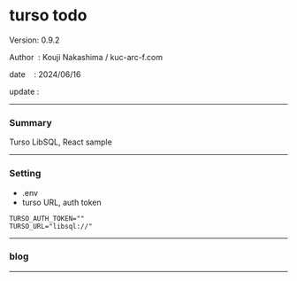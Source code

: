 ﻿# turso todo

 Version: 0.9.2

 Author  : Kouji Nakashima / kuc-arc-f.com

 date    : 2024/06/16 

 update  :

***
### Summary

Turso LibSQL,  React sample


***
### Setting

* .env
* turso URL, auth token

```
TURSO_AUTH_TOKEN=""
TURSO_URL="libsql://"
```

***
### blog 

***

